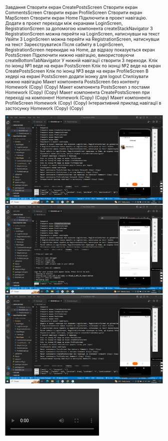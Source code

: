 Завдання​
Створити екран CreatePostsScreen
Створити екран CommentsScreen
Створити екран ProfileScreen
Створити екран MapScreen
Створити екран Home
Підключити в проект навігацію.
Додати в проект переходи між екранами LoginScreen, RegistrationScreen за допомогою компонента createStackNavigator
З RegistrationScreen можна перейти на LoginScreen, натиснувши на текст Увійти
З LoginScreen можна перейти на RegistrationScreen, натиснувши на текст Зареєструватися
Після сабміту в LoginScreen, RegistrationScreen перекидає на Home, де відразу показується екран PostsScreen
Підключити нижню навігацію, використовуючи createBottomTabNavigator
У нижній навігації створити 3 переходи.
Клік по іконці №1 веде на екран PostsScreen
Клік по іконці №2 веде на екран CreatePostsScreen
Клік по іконці №3 веде на екран ProfileScreen
В хедері на екрані PostsScreen додати іконку для logout
Стилізувати нижню навігацію
Макет компонента PostsScreen без контенту Homework (Copy) (Copy)
Макет компонента PostsScreen з постами Homework (Copy) (Copy)
Макет компонента CreatePostsScreen при переході на компонент Homework (Copy) (Copy)
Макет компонента ProfileScreen Homework (Copy) (Copy)
Інтерактивний приклад навігації в застосунку Homework (Copy) (Copy)

![posts](assets/screenshots/14.09.2023_14.44.11_REC.png)
![create post](assets/screenshots/14.09.2023_14.24.51_REC.png)
![profile](assets/screenshots/14.09.2023_14.45.00_REC.png)

<video src="assets/screenshots/14.09.2023_14.49.47_REC.mp4" controls title="Title"></video>
